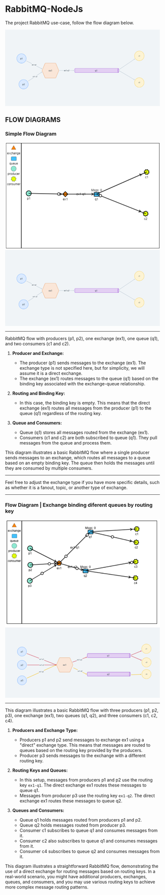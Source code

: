 # RabbitMQ-NodeJs

The project RabbitMQ use-case, follow the flow diagram below.

![flow-diagram-demo](./assets/flow-diagram-simple-2.png)

## FLOW DIAGRAMS

### Simple Flow Diagram

![flow-diagram-demo](./assets/flow-diagram-simple.png)
![flow-diagram-demo](./assets/flow-diagram-simple-2.png)

---

RabbitMQ flow with producers (p1, p2), one exchange (ex1), one queue (q1), and two consumers (c1 and c2).

1. **Producer and Exchange:**
   - The producer (p1) sends messages to the exchange (ex1). The exchange type is not specified here, but for simplicity, we will assume it is a direct exchange.
   - The exchange (ex1) routes messages to the queue (q1) based on the binding key associated with the exchange-queue relationship.

2. **Routing and Binding Key:**
   - In this case, the binding key is empty. This means that the direct exchange (ex1) routes all messages from the producer (p1) to the queue (q1) regardless of the routing key.

3. **Queue and Consumers:**
   - Queue (q1) stores all messages routed from the exchange (ex1).
   - Consumers (c1 and c2) are both subscribed to queue (q1). They pull messages from the queue and process them.

This diagram illustrates a basic RabbitMQ flow where a single producer sends messages to an exchange, which routes all messages to a queue based on an empty binding key. The queue then holds the messages until they are consumed by multiple consumers.

---

Feel free to adjust the exchange type if you have more specific details, such as whether it is a fanout, topic, or another type of exchange.

---

### Flow Diagram | Exchange binding diferent queues by routing key

![flow-diagram-demo](./assets/flow-diagram.png)
![flow-diagram-demo](./assets/flow-diagram-2.png)

---

This diagram illustrates a basic RabbitMQ flow with three producers (p1, p2, p3), one exchange (ex1), two queues (q1, q2), and three consumers (c1, c2, c4).

1. **Producers and Exchange Type:**
   - Producers p1 and p2 send messages to exchange ex1 using a "direct" exchange type. This means that messages are routed to queues based on the routing key provided by the producers.
   - Producer p3 sends messages to the exchange with a different routing key.

2. **Routing Keys and Queues:**
   - In this setup, messages from producers p1 and p2 use the routing key `ex1-q1`. The direct exchange ex1 routes these messages to queue q1.
   - Messages from producer p3 use the routing key `ex1-q2`. The direct exchange ex1 routes these messages to queue q2.

3. **Queues and Consumers:**
   - Queue q1 holds messages routed from producers p1 and p2.
   - Queue q2 holds messages routed from producer p3.
   - Consumer c1 subscribes to queue q1 and consumes messages from it.
   - Consumer c2 also subscribes to queue q1 and consumes messages from it.
   - Consumer c4 subscribes to queue q2 and consumes messages from it.

This diagram illustrates a straightforward RabbitMQ flow, demonstrating the use of a direct exchange for routing messages based on routing keys. In a real-world scenario, you might have additional producers, exchanges, queues, and consumers, and you may use various routing keys to achieve more complex message routing patterns.
